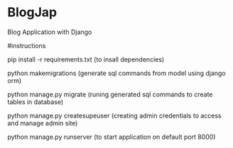 # BlogJap
Blog Application with Django

#instructions

pip install -r requirements.txt (to insall dependencies)

python makemigrations (generate sql commands from model using django orm)

python manage.py migrate (runing generated sql commands to create tables in database)

python manage.py createsupeuser (creating admin credentials to access and manage admin site)

python manage.py runserver (to start application on default port 8000)


